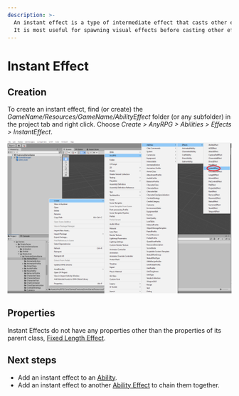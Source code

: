 ```yaml
---
description: >-
  An instant effect is a type of intermediate effect that casts other effects. 
  It is most useful for spawning visual effects before casting other effects.
---
```


# Instant Effect

## Creation

To create an instant effect, find (or create) the _GameName/Resources/GameName/AbilityEffect_ folder (or any subfolder) in the project tab and right click.  Choose _Create > AnyRPG > Abilities > Effects > InstantEffect_.

![](<../../.gitbook/assets/image (2) (7).png>)

## Properties

Instant Effects do not have any properties other than the properties of its parent class, [Fixed Length Effect](./#fixed-length-effect-properties).

## Next steps

* Add an instant effect to an [Ability](../abilities/).
* Add an instant effect to another [Ability Effect](./) to chain them together.
